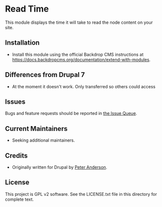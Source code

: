 Read Time
======================

This module displays the time it will take to read the 
node content on your site.

Installation 
------------

- Install this module using the official Backdrop CMS instructions at
  https://docs.backdropcms.org/documentation/extend-with-modules.


Differences from Drupal 7 
-------------------------

- At the moment it doesn't work.  Only transferred so others could access

Issues 
------

Bugs and feature requests should be reported in [the Issue Queue](https://github.com/backdrop-contrib/read_time/issues).

Current Maintainers
-------------------

<!-- - [John Smith](https://github.com/username). -->

<!-- You may also wish to add: -->
- Seeking additional maintainers.

Credits <!-- This section is required. -->
-------

<!-- - Ported to Backdrop CMS by [Betty Boop](https://github.com/username). -->
- Originally written for Drupal by [Peter Anderson](https://github.com/BWPanda).


License 
-------

This project is GPL v2 software.
See the LICENSE.txt file in this directory for complete text.



